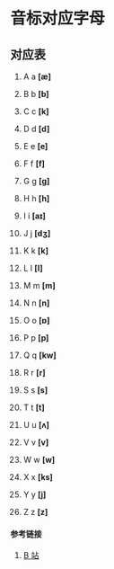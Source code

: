 # 音标对应字母

## 对应表

1. A a **[æ]**

2. B b **[b]**

3. C c **[k]**

4. D d **[d]**

5. E e **[e]**

6. F f **[f]**

7. G g **[ɡ]**

8. H h **[h]**

9. I i **[aɪ]**

10. J j **[dʒ]**

11. K k **[k]**

12. L l **[l]**

13. M m **[m]**

14. N n **[n]**

15. O o **[ɒ]**

16. P p **[p]**

17. Q q **[kw]**

18. R r **[r]**

19. S s **[s]**

20. T t **[t]**

21. U u **[ʌ]**

22. V v **[v]**

23. W w **[w]**

24. X x **[ks]**

25. Y y **[j]**

26. Z z **[z]**

#### 参考链接

1. [B 站](https://www.bilibili.com/Video/BV1Lv411H79K?spm_id_from=333.999.0.0)
